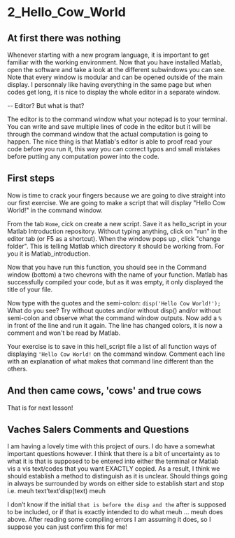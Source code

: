 # 2_Hello_Cow_World

## At first there was nothing

Whenever starting with a new program language, it is important to get familiar with the working environment. Now that you have installed Matlab, open the software and take a look at the different subwindows you can see. Note that every window is modular and can be opened outside of the main display. I personnaly like having everything in the same page but when codes get long, it is nice to display the whole editor in a separate window.

-- Editor? But what is that?

The editor is to the command window what your notepad is to your terminal. You can write and save multiple lines of code in the editor but it will be through the command window that the actual computation is going to happen. The nice thing is that Matlab's editor is able to proof read your code before you run it, this way you can correct typos and small mistakes before putting any computation power into the code. 

## First steps

Now is time to crack your fingers because we are going to dive straight into our first exercise. We are going to make a script that will display "Hello Cow World!" in the command window.

From the tab `Home`, cick on create a new script. Save it as hello_script in your Matlab Introduction repository.
Without typing anything, click on "run" in the editor tab (or F5 as a shortcut). When the window pops up , click "change folder". This is telling Matlab which directory it should be working from. For you it is Matlab_introduction.

Now that you have run this function, you should see in the Command window (bottom) a two chevrons with the name of your function. Matlab has successfully compiled your code, but as it was empty, it only displayed the title of your file.

Now type with the quotes and the semi-colon: `disp('Hello Cow World!');` What do you see?
Try without quotes and/or without disp() and/or without semi-colon and observe what the command window outputs. Now add a `%` in front of the line and run it again. The line has changed colors, it is now a comment and won't be read by Matlab. 

Your exercise is to save in this hell_script file a list of all function ways of displaying `'Hello Cow World!` on the command window. Comment each line with an explanation of what makes that command line different than the others. 

## And then came cows, 'cows' and true cows

That is for next lesson!


## Vaches Salers Comments and Questions

I am having a lovely time with this project of ours. I do have a somewhat important questions however. I think that there is a bit of uncertainty as to what it is that is supposed to be entered into either the terminal or Matlab vis a vis text/codes that you want EXACTLY copied. As a result, I think we should establish a method to distinguish as it is unclear. Should things going in always be surrounded by words on either side to establish start and stop i.e. meuh text’text’disp(text) meuh

I don’t know if the initial ` that is before the disp and the ` after is supposed to be included, or if that is exactly intended to do what meuh … meuh does above. After reading some compiling errors I am assuming it does, so I suppose you can just confirm this for me!